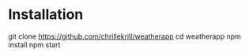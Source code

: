 # Installation
git clone https://github.com/chrillekrill/weatherapp
cd weatherapp
npm install
npm start
